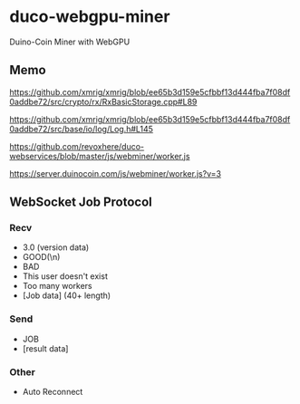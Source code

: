# duco-webgpu-miner
Duino-Coin Miner with WebGPU

## Memo

https://github.com/xmrig/xmrig/blob/ee65b3d159e5cfbbf13d444fba7f08df0addbe72/src/crypto/rx/RxBasicStorage.cpp#L89

https://github.com/xmrig/xmrig/blob/ee65b3d159e5cfbbf13d444fba7f08df0addbe72/src/base/io/log/Log.h#L145

https://github.com/revoxhere/duco-webservices/blob/master/js/webminer/worker.js

https://server.duinocoin.com/js/webminer/worker.js?v=3

## WebSocket Job Protocol

### Recv

- 3.0 (version data)
- GOOD(\n)
- BAD
- This user doesn't exist
- Too many workers
- [Job data] (40+ length)

### Send

- JOB
- [result data]

### Other

- Auto Reconnect
